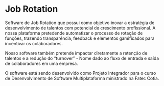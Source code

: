# Job Rotation
 
Software de Job Rotation que possui como objetivo inovar a estratégia de desenvolvimento de
talentos com potencial de crescimento profissional. A nossa plataforma pretedende automatizar o processo de
rotação de funções, trazendo transparência, feedback e elementos gamificados para incentivar
os colaboradores. 

Nosso software também pretende impactar diretamente a
retenção de talentos e a redução do “turnover” - Nome dado ao fluxo de entrada e saída de
colaboradores em uma empresa. 

O software está sendo desenvolvido como Projeto Integrador para o curso de Desenvolvimento de Software Multiplataforma 
ministrado na Fatec Cotia.

